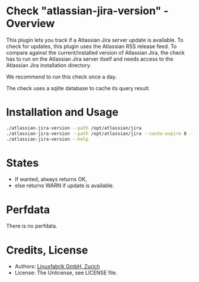 # Check "atlassian-jira-version" - Overview

This plugin lets you track if a Atlassian Jira server update is available. To check for updates, this plugin uses the Atlassian RSS release feed. To compare against the current/installed version of Atlassian Jira, the check has to run on the Atlassian Jira server itself and needs access to the Atlassian Jira installation directory.

We recommend to run this check once a day.

The check uses a sqlite database to cache its query result.


# Installation and Usage

```bash
./atlassian-jira-version --path /opt/atlassian/jira
./atlassian-jira-version --path /opt/atlassian/jira --cache-expire 8 --always-ok
./atlassian-jira-version --help
```


# States

* If wanted, always returns OK,
* else returns WARN if update is available.


# Perfdata

There is no perfdata.


# Credits, License

* Authors: [Linuxfabrik GmbH, Zurich](https://www.linuxfabrik.ch)
* License: The Unlicense, see LICENSE file.
